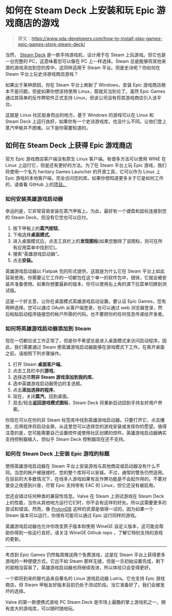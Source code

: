 # 如何在 Steam Deck 上安装和玩 Epic 游戏商店的游戏

> 原文：<https://www.xda-developers.com/how-to-install-play-games-epic-games-store-steam-deck/>

当然， [Steam Deck](https://www.xda-developers.com/steam-deck-review) 是一款手持游戏机，设计用于在 Steam 上玩游戏。但它也是一台完整的 PC，这意味着您可以像在 PC 上一样选择。Steam 总是能够将其他来源的游戏添加到您的库中，这同样适用于 Steam 平台。但是史诗呢？你如何在 Steam 平台上玩史诗游戏商店游戏？

如果出于某种原因，你在 Steam 平台上刷新了 Windows，安装 Epic 游戏商店根本不是问题。但是如果你想坚持使用 Linux，那就另当别论了。虽然 Epic Games 通过其简单的反作弊软件正式支持 Linux，但该公司没有将其游戏商店引入该平台。

这就是 Linux 社区挺身而出的地方。基于 Windows 的游戏可以在 Linux 和 Steam Deck 上运行良好，如果你有一个史诗游戏库，也没什么不同。让他们登上蒸汽甲板并不困难。以下是你需要知道的。

## 如何在 Steam Deck 上获得 Epic 游戏商店

官方 Epic 游戏商店客户端没有原生 Linux 客户端。有很多方法可以使用 WINE 在 Linux 上运行它，但是还有更好的方法。为了在 Steam 平台上玩 Epic 游戏，我们将使用一个名为 heritary Games Launcher 的开源工具，它可以作为 Linux 上 Epic 游戏的本地客户端，完全访问您的库。如果你想知道更多关于它是如何工作的，请查看 GitHub 上的[项目。](https://github.com/Heroic-Games-Launcher/HeroicGamesLauncher)

### 如何安装英雄游戏启动器

幸运的是，它非常容易安装在蒸汽甲板上。为此，最好有一个键盘和鼠标连接到您的 Steam Deck，但没有它您也可以应付。

1.  按下甲板上的**蒸汽按钮**。
2.  下电选择**桌面模式**。
3.  进入桌面模式后，点击工具栏上的**发现图标**(如果您删除了该图标，则可在所有应用菜单中找到它)。
4.  搜索“英雄游戏启动器”。
5.  点击**安装。**

英雄游戏启动器以 Flatpak 包的形式提供，这就是为什么它在 Steam 平台上如此容易使用。你需要让它工作的一切都包在这个单一的软件包中，很快，它就会被安装并准备使用。如果你想要最新的版本，你可以使用右上角的源下拉菜单切换到测试版。

这是一个好主意，让你在桌面模式英雄游戏启动设置。要认证 Epic Games，您有两种选择。您可以通过 OAuth 从客户端登录，也可以通过 web 浏览器登录，然后粘贴启动程序链接您的帐户所需的代码。也不要把你的任何信息传递给开发者。

### 如何将英雄游戏启动器添加到 Steam

现在一切都应该工作正常了，但是你不希望总是进入桌面模式来访问启动程序。因此，我们需要通过 Steam 使英雄游戏启动器能够在游戏模式下工作。在离开桌面之前，请按照下列步骤操作。

1.  打开 Steam **桌面客户端**。
2.  点击工具栏中的**游戏**。
3.  选择选项**将非 Steam 游戏添加到我的库**。
4.  选中英雄游戏启动器旁边的复选框。
5.  点击**添加选择的程序**。
6.  现在，关闭**蒸汽**，回到桌面。
7.  双击/轻击**返回游戏模式图标**，Steam Deck 将重新启动回到手持友好用户界面。

你现在可以在你的非 Steam 标签库中找到英雄游戏启动器。只要打开它，点击播放，应用程序将启动全屏。从这里您可以选择您的游戏安装或发挥你的愿望。值得注意的是，您可能需要自己设置控件或使用社区创建的控件。英雄游戏启动器确实支持控制器输入，但似乎 Steam Deck 控制器现在还不支持。

### 如何在 Steam Deck 上安装 Epic 游戏的标题

使用英雄游戏启动器在 Steam 平台上安装游戏与其他商店或启动器没有什么不同。当您的帐户被链接时，您的整个库将可以安装。不过，通常的警告仍然适用。在目前的大多数情况下，在线多人游戏如果有反作弊功能是不会起作用的。不要对堡垒之夜感到兴奋，尽管 Epic 支持带有 EAC 的 Linux，但它还没有被启用。

您还会错过任何种类的兼容性信息。Valve 在 Steam 上测试游戏在 Steam Deck 上的性能，当你从其他地方运行它们时，你不会有这样的好处。所以这需要更多的尝试和错误。然而，像 [ProtonDB](https://www.protondb.com/) 这样的资源是值得一试的，因为如果一个 Steam 版本可以运行，你很有可能可以通过 Epic 运行同样的游戏。

英雄游戏启动器也允许你改变质子版本和使用 WineGE 自定义版本，这可能会帮助你得到一些运行良好。请关注 WineGE Github repo ，了解它特别支持的游戏的更新。

* * *

考虑到 Epic Games 仍然每周赠送两个免费游戏，这是在 Steam 平台上获得更多游戏的一种便捷方式。它远不如 Steam 那样无缝，但是一旦初始设置完成，剩下的就相当容易了。英雄游戏启动器也将继续改进，所以体验只会变得更好。

一个即将到来的替代品来自著名的 Linux 游戏启动器 Lutris。它也支持 Epic 游戏商店，但 Steam 甲板友好版本目前仍处于测试阶段。当它准备好了，我们会被宠坏的选择。

Valve 的第一款便携式游戏 PC Steam Deck 是市场上最酷的掌上游戏机之一，拥有庞大的游戏库，可以随时随地玩。